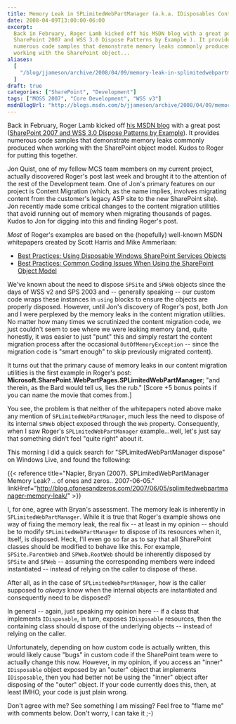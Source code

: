 ```yaml
---
title: Memory Leak in SPLimitedWebPartManager (a.k.a. IDisposables Containing IDisposables)
date: 2008-04-09T13:00:00-06:00
excerpt:
  Back in February, Roger Lamb kicked off his MSDN blog with a great post (
  SharePoint 2007 and WSS 3.0 Dispose Patterns by Example ). It provides
  numerous code samples that demonstrate memory leaks commonly produced when
  working with the SharePoint object...
aliases:
  [
    "/blog/jjameson/archive/2008/04/09/memory-leak-in-splimitedwebpartmanager-a-k-a-idisposables-containing-idisposables.aspx",
  ]
draft: true
categories: ["SharePoint", "Development"]
tags: ["MOSS 2007", "Core Development", "WSS v3"]
msdnBlogUrl: "http://blogs.msdn.com/b/jjameson/archive/2008/04/09/memory-leak-in-splimitedwebpartmanager-a-k-a-idisposables-containing-idisposables.aspx"
---
```


Back in February, Roger Lamb kicked off
[his MSDN blog](http://blogs.msdn.com/rogerla) with a great post
([SharePoint 2007 and WSS 3.0 Dispose Patterns by Example](http://blogs.msdn.com/rogerla/archive/2008/02/12/sharepoint-2007-and-wss-3-0-dispose-patterns-by-example.aspx)).
It provides numerous code samples that demonstrate memory leaks commonly
produced when working with the SharePoint object model. Kudos to Roger for
putting this together.

Jon Quist, one of my fellow MCS team members on my current project, actually
discovered Roger's post last week and brought it to the attention of the rest of
the Development team. One of Jon's primary features on our project is Content
Migration (which, as the name implies, involves migrating content from the
customer's legacy ASP site to the new SharePoint site). Jon recently made some
critical changes to the content migration utilities that avoid running out of
memory when migrating thousands of pages. Kudos to Jon for digging into this and
finding Roger's post.

*Most* of Roger's examples are based on the (hopefully) well-known MSDN
whitepapers created by Scott Harris and Mike Ammerlaan:

- [Best Practices: Using Disposable Windows SharePoint Services Objects](http://msdn2.microsoft.com/en-us/library/aa973248.aspx)
- [Best Practices: Common Coding Issues When Using the SharePoint Object Model](http://msdn2.microsoft.com/en-us/library/bb687949.aspx)

We've known about the need to dispose `SPSite` and `SPWeb` objects since the
days of WSS v2 and SPS 2003 and -- generally speaking -- our custom code wraps
these instances in `using` blocks to ensure the objects are properly disposed.
However, until Jon's discovery of Roger's post, both Jon and I were perplexed by
the memory leaks in the content migration utilities. No matter how many times we
scrutinized the content migration code, we just couldn't seem to see where we
were leaking memory (and, quite honestly, it was easier to just "punt" this and
simply restart the content migration process after the occasional
`OutOfMemoryException` -- since the migration code is "smart enough" to skip
previously migrated content).

It turns out that the primary cause of memory leaks in our content migration
utilities is the first example in Roger's post:
**Microsoft.SharePoint.WebPartPages.SPLimitedWebPartManager**; "and therein, as
the Bard would tell us, lies the rub." [Score +5 bonus points if you can name
the movie that comes from.]

You see, the problem is that neither of the whitepapers noted above make any
mention of `SPLimitedWebPartManager`, much less the need to dispose of its
internal `SPWeb` object exposed through the `Web` property. Consequently, when I
saw Roger's `SPLimitedWebPartManager` example...well, let's just say that
something didn't feel "quite right" about it.

This morning I did a quick search for "SPLimitedWebPartManager dispose" on
Windows Live, and found the following:

{{< reference
title="Napier, Bryan (2007). SPLimitedWebPartManager Memory Leak? .. of ones and zeros.. 2007-06-05."
linkHref="http://blog.ofonesandzeros.com/2007/06/05/splimitedwebpartmanager-memory-leak/" >}}

I, for one, agree with Bryan's assessment. The memory leak is inherently in
`SPLimitedWebPartManager`. While it is true that Roger's example shows one way
of fixing the memory leak, the real fix -- at least in my opinion -- should be
to modify `SPLimitedWebPartManager` to dispose of its resources when it, itself,
is disposed. Heck, I'll even go so far as to say that all SharePoint classes
should be modified to behave like this. For example, `SPSite.ParentWeb` and
`SPWeb.RootWeb` should be inherently disposed by `SPSite` and `SPWeb` --
assuming the corresponding members were indeed instantiated -- instead of
relying on the caller to dispose of these.

After all, as in the case of `SPLimitedWebPartManager`, how is the caller
supposed to *always* know when the internal objects are instantiated and
consequently need to be disposed?

In general -- again, just speaking my opinion here -- if a class that implements
`IDisposable`, in turn, exposes `IDisposable` resources, then the containing
class should dispose of the underlying objects -- instead of relying on the
caller.

Unfortunately, depending on how custom code is actually written, this would
likely cause "bugs" in custom code if the SharePoint team were to actually
change this now. However, in my opinion, if you access an "inner" `IDisposable`
object exposed by an "outer" object that implements `IDisposable`, then you had
better not be using the "inner" object after disposing of the "outer" object. If
your code currently does this, then, at least IMHO, your code is just plain
wrong.

Don't agree with me? See something I am missing? Feel free to "flame me" with
comments below. Don't worry, I can take it ;-)
